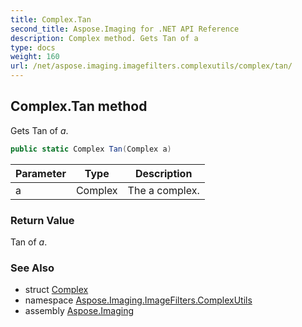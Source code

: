 ```yaml
---
title: Complex.Tan
second_title: Aspose.Imaging for .NET API Reference
description: Complex method. Gets Tan of a
type: docs
weight: 160
url: /net/aspose.imaging.imagefilters.complexutils/complex/tan/
---
```

## Complex.Tan method

Gets Tan of *a*.

```csharp
public static Complex Tan(Complex a)
```

| Parameter | Type | Description |
| --- | --- | --- |
| a | Complex | The a complex. |

### Return Value

Tan of *a*.

### See Also

* struct [Complex](../)
* namespace [Aspose.Imaging.ImageFilters.ComplexUtils](../../complex/)
* assembly [Aspose.Imaging](../../../)


